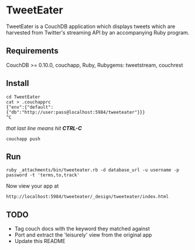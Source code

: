 # TweetEater

TweetEater is a CouchDB application which displays tweets which are harvested from Twitter's streaming API by an accompanying Ruby program.

## Requirements

CouchDB >= 0.10.0, couchapp, Ruby, Rubygems: tweetstream, couchrest

## Install

    cd TweetEater
    cat > .couchapprc
    {"env":{"default":{"db":"http://user:pass@localhost:5984/tweeteater"}}}
    ^C

*that last line means hit **CTRL-C***

    couchapp push

## Run

    ruby _attachments/bin/tweeteater.rb -d database_url -u username -p password -t 'terms,to,track'

Now view your app at

    http://localhost:5984/tweeteater/_design/tweeteater/index.html

## TODO

* Tag couch docs with the keyword they matched against
* Port and extract the 'leisurely' view from the original app
* Update this README
